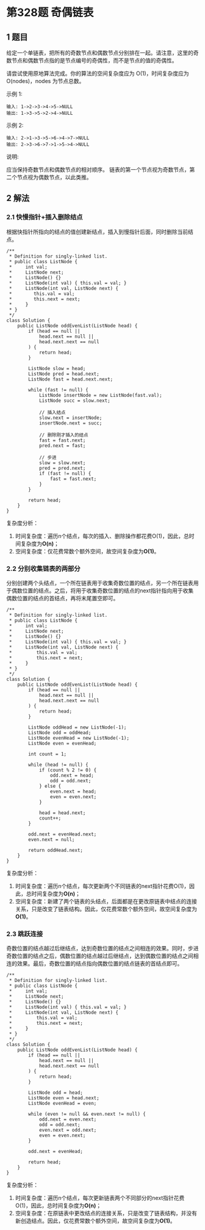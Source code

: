 # 第328题 奇偶链表

## 1 题目

给定一个单链表，把所有的奇数节点和偶数节点分别排在一起。请注意，这里的奇数节点和偶数节点指的是节点编号的奇偶性，而不是节点的值的奇偶性。

请尝试使用原地算法完成。你的算法的空间复杂度应为 O(1)，时间复杂度应为 O(nodes)，nodes 为节点总数。

示例 1:

```
输入: 1->2->3->4->5->NULL
输出: 1->3->5->2->4->NULL
```

示例 2:

```
输入: 2->1->3->5->6->4->7->NULL 
输出: 2->3->6->7->1->5->4->NULL
```


说明:

应当保持奇数节点和偶数节点的相对顺序。
链表的第一个节点视为奇数节点，第二个节点视为偶数节点，以此类推。

## 2 解法

### 2.1 快慢指针+插入删除结点

根据快指针所指向的结点的值创建新结点，插入到慢指针后面，同时删除当前结点。

```
/**
 * Definition for singly-linked list.
 * public class ListNode {
 *     int val;
 *     ListNode next;
 *     ListNode() {}
 *     ListNode(int val) { this.val = val; }
 *     ListNode(int val, ListNode next) { 
 *		  this.val = val; 
 *		  this.next = next; 
 *	   }
 * }
 */
class Solution {
    public ListNode oddEvenList(ListNode head) {
        if (head == null || 
            head.next == null || 
            head.next.next == null
        ) {
            return head;
        }

        ListNode slow = head;
        ListNode pred = head.next;
        ListNode fast = head.next.next;

        while (fast != null) {
            ListNode insertNode = new ListNode(fast.val);
            ListNode succ = slow.next;

            // 插入结点
            slow.next = insertNode;
            insertNode.next = succ;

            // 删除刚才插入的结点
            fast = fast.next;
            pred.next = fast;

            // 步进
            slow = slow.next;
            pred = pred.next;
            if (fast != null) {
                fast = fast.next;
            }
        }

        return head;
    }
}
```

复杂度分析：

1. 时间复杂度：遍历n个结点，每次的插入、删除操作都花费O(1)，因此，总时间复杂度为**O(n)**；
2. 空间复杂度：仅花费常数个额外空间，故空间复杂度为**O(1)**。

### 2.2 分别收集链表的两部分

分别创建两个头结点，一个所在链表用于收集奇数位置的结点，另一个所在链表用于偶数位置的结点。之后，将用于收集奇数位置的结点的next指针指向用于收集偶数位置的结点的首结点，再将末尾置空即可。

```
/**
 * Definition for singly-linked list.
 * public class ListNode {
 *     int val;
 *     ListNode next;
 *     ListNode() {}
 *     ListNode(int val) { this.val = val; }
 *     ListNode(int val, ListNode next) { 
 *         this.val = val; 
 *         this.next = next; 
 *     }
 * }
 */
class Solution {
    public ListNode oddEvenList(ListNode head) {
        if (head == null || 
            head.next == null || 
            head.next.next == null
        ) {
            return head;
        }

        ListNode oddHead = new ListNode(-1);
        ListNode odd = oddHead;
        ListNode evenHead = new ListNode(-1);
        ListNode even = evenHead;

        int count = 1;

        while (head != null) {
            if (count % 2 != 0) {
                odd.next = head;
                odd = odd.next;
            } else {
                even.next = head;
                even = even.next;
            }

            head = head.next;
            count++;
        }

        odd.next = evenHead.next;
        even.next = null;

        return oddHead.next;
    }
}
```

复杂度分析：

1. 时间复杂度：遍历n个结点，每次更新两个不同链表的next指针花费O(1)，因此，总时间复杂度为**O(n)**；
2. 空间复杂度：新建了两个链表的头结点，后面都是在更改原链表中结点的连接关系，只是改变了链表结构。因此，仅花费常数个额外空间，故空间复杂度为**O(1)**。

### 2.3 跳跃连接

奇数位置的结点越过后继结点，达到奇数位置的结点之间相连的效果。同时，步进奇数位置的结点之后，偶数位置的结点越过后继结点，达到偶数位置的结点之间相连的效果。最后，奇数位置的结点指向偶数位置的结点链表的首结点即可。

```
/**
 * Definition for singly-linked list.
 * public class ListNode {
 *     int val;
 *     ListNode next;
 *     ListNode() {}
 *     ListNode(int val) { this.val = val; }
 *     ListNode(int val, ListNode next) { 
 *         this.val = val; 
 *         this.next = next; 
 *     }
 * }
 */
class Solution {
    public ListNode oddEvenList(ListNode head) {
        if (head == null || 
            head.next == null || 
            head.next.next == null
        ) {
            return head;
        }

        ListNode odd = head;
        ListNode even = head.next;
        ListNode evenHead = even;

        while (even != null && even.next != null) {
            odd.next = even.next;
            odd = odd.next;
            even.next = odd.next;
            even = even.next;
        }

        odd.next = evenHead;

        return head;
    }
}
```

复杂度分析：

1. 时间复杂度：遍历n个结点，每次更新链表两个不同部分的next指针花费O(1)，因此，总时间复杂度为**O(n)**；
2. 空间复杂度：在原链表中更改结点的连接关系，只是改变了链表结构，并没有新创造结点。因此，仅花费常数个额外空间，故空间复杂度为**O(1)**。